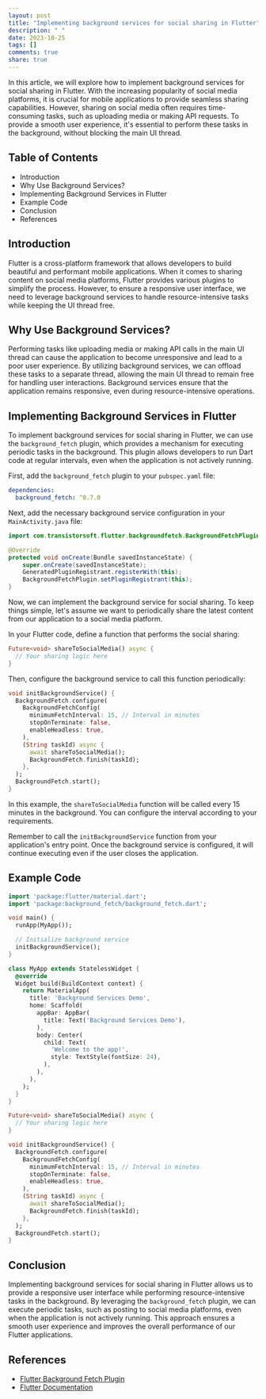 ```yaml
---
layout: post
title: "Implementing background services for social sharing in Flutter"
description: " "
date: 2023-10-25
tags: []
comments: true
share: true
---
```


In this article, we will explore how to implement background services for social sharing in Flutter. With the increasing popularity of social media platforms, it is crucial for mobile applications to provide seamless sharing capabilities. However, sharing on social media often requires time-consuming tasks, such as uploading media or making API requests. To provide a smooth user experience, it's essential to perform these tasks in the background, without blocking the main UI thread.

## Table of Contents
- Introduction
- Why Use Background Services?
- Implementing Background Services in Flutter
- Example Code
- Conclusion
- References

## Introduction

Flutter is a cross-platform framework that allows developers to build beautiful and performant mobile applications. When it comes to sharing content on social media platforms, Flutter provides various plugins to simplify the process. However, to ensure a responsive user interface, we need to leverage background services to handle resource-intensive tasks while keeping the UI thread free.

## Why Use Background Services?

Performing tasks like uploading media or making API calls in the main UI thread can cause the application to become unresponsive and lead to a poor user experience. By utilizing background services, we can offload these tasks to a separate thread, allowing the main UI thread to remain free for handling user interactions. Background services ensure that the application remains responsive, even during resource-intensive operations.

## Implementing Background Services in Flutter

To implement background services for social sharing in Flutter, we can use the `background_fetch` plugin, which provides a mechanism for executing periodic tasks in the background. This plugin allows developers to run Dart code at regular intervals, even when the application is not actively running.

First, add the `background_fetch` plugin to your `pubspec.yaml` file:

```yaml
dependencies:
  background_fetch: ^0.7.0
```

Next, add the necessary background service configuration in your `MainActivity.java` file:

```java
import com.transistorsoft.flutter.backgroundfetch.BackgroundFetchPlugin;

@Override
protected void onCreate(Bundle savedInstanceState) {
    super.onCreate(savedInstanceState);
    GeneratedPluginRegistrant.registerWith(this);
    BackgroundFetchPlugin.setPluginRegistrant(this);
}
```

Now, we can implement the background service for social sharing. To keep things simple, let's assume we want to periodically share the latest content from our application to a social media platform.

In your Flutter code, define a function that performs the social sharing:

```dart
Future<void> shareToSocialMedia() async {
  // Your sharing logic here
}
```

Then, configure the background service to call this function periodically:

```dart
void initBackgroundService() {
  BackgroundFetch.configure(
    BackgroundFetchConfig(
      minimumFetchInterval: 15, // Interval in minutes
      stopOnTerminate: false,
      enableHeadless: true,
    ),
    (String taskId) async {
      await shareToSocialMedia();
      BackgroundFetch.finish(taskId);
    },
  );
  BackgroundFetch.start();
}
```

In this example, the `shareToSocialMedia` function will be called every 15 minutes in the background. You can configure the interval according to your requirements.

Remember to call the `initBackgroundService` function from your application's entry point. Once the background service is configured, it will continue executing even if the user closes the application.

## Example Code

```dart
import 'package:flutter/material.dart';
import 'package:background_fetch/background_fetch.dart';

void main() {
  runApp(MyApp());

  // Initialize background service
  initBackgroundService();
}

class MyApp extends StatelessWidget {
  @override
  Widget build(BuildContext context) {
    return MaterialApp(
      title: 'Background Services Demo',
      home: Scaffold(
        appBar: AppBar(
          title: Text('Background Services Demo'),
        ),
        body: Center(
          child: Text(
            'Welcome to the app!',
            style: TextStyle(fontSize: 24),
          ),
        ),
      ),
    );
  }
}

Future<void> shareToSocialMedia() async {
  // Your sharing logic here
}

void initBackgroundService() {
  BackgroundFetch.configure(
    BackgroundFetchConfig(
      minimumFetchInterval: 15, // Interval in minutes
      stopOnTerminate: false,
      enableHeadless: true,
    ),
    (String taskId) async {
      await shareToSocialMedia();
      BackgroundFetch.finish(taskId);
    },
  );
  BackgroundFetch.start();
}
```

## Conclusion

Implementing background services for social sharing in Flutter allows us to provide a responsive user interface while performing resource-intensive tasks in the background. By leveraging the `background_fetch` plugin, we can execute periodic tasks, such as posting to social media platforms, even when the application is not actively running. This approach ensures a smooth user experience and improves the overall performance of our Flutter applications.

## References

- [Flutter Background Fetch Plugin](https://pub.dev/packages/background_fetch)
- [Flutter Documentation](https://flutter.dev/docs)